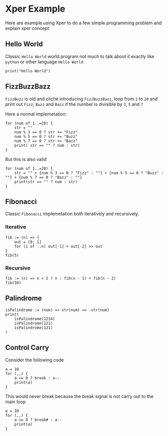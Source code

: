 # Xper Example

Here are example using Xper to do a few simple programming problem and explain xper concept

## Hello World

Classic `Hello World` world program not much to talk about it exactly like `python` or other language `Hello World`

```
print("Hello World")
```

## FizzBuzzBazz

`FizzBuzz` is old and cliché introducing `FizzBuzzBazz`, loop from `1` to `20` and print out `Fizz`, `Buzz` and `Bazz` if the number is divisible by `3`, `5` and `7`

Here a normal implemetation:

```
for (num of 1..=20) {
    str = ""
    num % 3 == 0 ? str += "Fizz"
    num % 5 == 0 ? str += "Buzz"
    num % 7 == 0 ? str += "Bazz"
    print( str == "" ? num : str)
}
```

But this is also valid

```
for (num of 1..=20) {
    str = "" + {num % 3 == 0 ? "Fizz" : ""} + {num % 5 == 0 ? "Buzz" : ""} + {num % 7 == 0 ? "Bazz" : ""}
    print(str == "" ? num : str)
}
```

## Fibonacci

Classic `Fibonacci` implemetation both iteratively and recursively.

### Iterative

```
fib := (n) => {
    out = [0; 1]
    for (i of ..n) out[-1] + out[-2] >> out
}
fib(5)
```

### Recursive

```
fib := (n) => n < 2 ? n : fib(n - 1) + fib(n - 2)
fib(10)
```

## Palindrome

```
isPalindrome := (num) => str(num) == -str(num)
print(
    isPalindrome(1234)
    isPalindrome(121)
    isPalindrome(121)
)
```

## Control Carry

Consider the following code

```
a = 10
for (,,) {
    a <= 0 ? break : a--
    print(a)
}
```

This would never break because the break signal is not carry out to the main loop

```
a = 10
for (,,) {
    a <= 0 ? break# : a--
    print(a)
}

```
